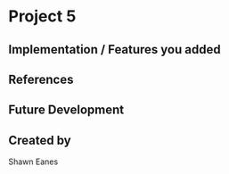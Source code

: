 # Project 5
## Implementation / Features you added

## References

## Future Development

## Created by
Shawn Eanes
